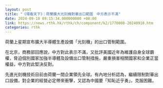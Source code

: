 ```yaml
---
layout: post
title: "《環看天下》：荷蘭擴大光刻機對華出口範圍　中方表示不滿"
date: 2024-09-10 09:15:34.000000000 +08:00
link: https://news.rthk.hk/rthk/ch/component/k2/1770008-20240910.htm
categories: rthk
---
```


荷蘭上星期宣布擴大半導體生產設備「光刻機」的出口管制範圍。

在北京，商務部回應說，中方對此表示不滿，又批評美國近年為維護自身全球霸權，脅迫個別國家加強半導體及設備出口管制措施，嚴重損害相關國家和企業正當權益，中方對此堅決反對。

先進光刻機技術目前由荷蘭一間企業領先全球。有內地分析認為，繼續限制對華出口設備，對企業的經營必定帶來衝擊，又認為中國要「知恥近乎勇」，克服困難。
